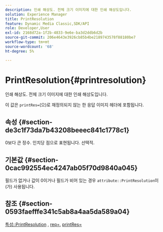 ```yaml
---
description: 인쇄 해상도. 전체 크기 이미지에 대한 인쇄 해상도입니다.
solution: Experience Manager
title: PrintResolution
feature: Dynamic Media Classic,SDK/API
role: Developer,User
exl-id: 2168d72a-1f2b-4833-9e6e-ba3d2ddb6d2b
source-git-commit: 206e4643e3926cb85b4be2189743578f88180be7
workflow-type: tm+mt
source-wordcount: '68'
ht-degree: 5%

---
```


# PrintResolution{#printresolution}

인쇄 해상도. 전체 크기 이미지에 대한 인쇄 해상도입니다.

이 값은 `printRes=`(으)로 재정의되지 않는 한 응답 이미지 헤더에 포함됩니다.

## 속성 {#section-de3c1f73da7b43208beeec841c1778c1}

0보다 큰 정수. 인치당 점으로 표현됩니다. 선택적.

## 기본값 {#section-0cac992554ec4247ab05f70d9840a045}

필드가 없거나 값이 0이거나 필드가 비어 있는 경우 `attribute::PrintResolution`이(가) 사용됩니다.

## 참조 {#section-0593faefffe341c5ab8a4aa5da589a04}

[특성::PrintResolution](../../../../../../is-api/image-catalog/image-serving-api-ref/c-image-catalog-reference/c-attributes-reference/r-printresolution.md#reference-a53c6850077148c9bd88a8c5c1c400c5) , [req=](../../../../../../is-api/http-ref/image-serving-api-ref/c-http-protocol-reference/c-command-reference/r-req/r-req.md#reference-907cdb4a97034db7ad94695f25552e76), [printRes=](../../../../../../is-api/http-ref/image-serving-api-ref/c-http-protocol-reference/c-command-reference/r-printres.md#reference-84f52afff4704c4b9d58e4bbbaea1491)
